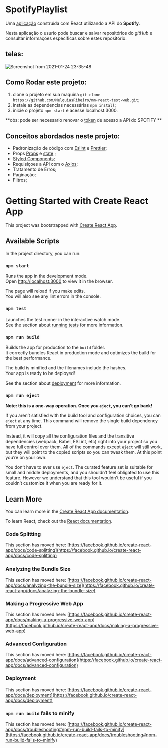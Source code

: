 # SpotifyPlaylist
Uma [aplicação](http://spotify.surge.sh/) construída com React utilizando a API do **Spotify**.

Nesta aplicação o usurio pode buscar e salvar repositórios do _gitHub_ e consultar informaçoes especificas sobre estes repositório. 

## telas:
![Screenshot from 2021-01-24 23-35-48](https://user-images.githubusercontent.com/54459438/105655156-49be8b00-5e9e-11eb-868e-762c5f3600de.png)
## Como Rodar este projeto:
1. clone o projeto em sua maquina ```git clone https://github.com/MelquiasRibeiro/mm-react-test-web.git```;
2. instale as dependencias necessárias ```npm install```;
3. inicie o projeto ```npm start``` e acesse localhost:3000.

**obs: pode ser necessario renovar o [token](https://developer.spotify.com/console/get-featured-playlists/) de acesso a APi do SPOTIFY **


## Conceitos abordados neste projeto:
+ Padronização de código com [Eslint](https://eslint.org/) e [Prettier](https://prettier.io/);
+ Props [Props](https://pt-br.reactjs.org/docs/components-and-props.html) e [state](https://pt-br.reactjs.org/docs/faq-state.html)  ;
+ [Styled Components](https://styled-components.com/);
+ Requisiçoes a API com o [Axios](https://www.npmjs.com/package/axios);
+ Tratamento de Erros;
+ Paginação;
+ Filtros;

# Getting Started with Create React App

This project was bootstrapped with [Create React App](https://github.com/facebook/create-react-app).

## Available Scripts

In the project directory, you can run:

### `npm start`

Runs the app in the development mode.\
Open [http://localhost:3000](http://localhost:3000) to view it in the browser.

The page will reload if you make edits.\
You will also see any lint errors in the console.

### `npm test`

Launches the test runner in the interactive watch mode.\
See the section about [running tests](https://facebook.github.io/create-react-app/docs/running-tests) for more information.

### `npm run build`

Builds the app for production to the `build` folder.\
It correctly bundles React in production mode and optimizes the build for the best performance.

The build is minified and the filenames include the hashes.\
Your app is ready to be deployed!

See the section about [deployment](https://facebook.github.io/create-react-app/docs/deployment) for more information.

### `npm run eject`

**Note: this is a one-way operation. Once you `eject`, you can’t go back!**

If you aren’t satisfied with the build tool and configuration choices, you can `eject` at any time. This command will remove the single build dependency from your project.

Instead, it will copy all the configuration files and the transitive dependencies (webpack, Babel, ESLint, etc) right into your project so you have full control over them. All of the commands except `eject` will still work, but they will point to the copied scripts so you can tweak them. At this point you’re on your own.

You don’t have to ever use `eject`. The curated feature set is suitable for small and middle deployments, and you shouldn’t feel obligated to use this feature. However we understand that this tool wouldn’t be useful if you couldn’t customize it when you are ready for it.

## Learn More

You can learn more in the [Create React App documentation](https://facebook.github.io/create-react-app/docs/getting-started).

To learn React, check out the [React documentation](https://reactjs.org/).

### Code Splitting

This section has moved here: [https://facebook.github.io/create-react-app/docs/code-splitting](https://facebook.github.io/create-react-app/docs/code-splitting)

### Analyzing the Bundle Size

This section has moved here: [https://facebook.github.io/create-react-app/docs/analyzing-the-bundle-size](https://facebook.github.io/create-react-app/docs/analyzing-the-bundle-size)

### Making a Progressive Web App

This section has moved here: [https://facebook.github.io/create-react-app/docs/making-a-progressive-web-app](https://facebook.github.io/create-react-app/docs/making-a-progressive-web-app)

### Advanced Configuration

This section has moved here: [https://facebook.github.io/create-react-app/docs/advanced-configuration](https://facebook.github.io/create-react-app/docs/advanced-configuration)

### Deployment

This section has moved here: [https://facebook.github.io/create-react-app/docs/deployment](https://facebook.github.io/create-react-app/docs/deployment)

### `npm run build` fails to minify

This section has moved here: [https://facebook.github.io/create-react-app/docs/troubleshooting#npm-run-build-fails-to-minify](https://facebook.github.io/create-react-app/docs/troubleshooting#npm-run-build-fails-to-minify)
